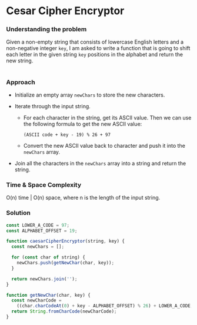 # Cesar Cipher Encryptor

### Understanding the problem

Given a non-empty string that consists of lowercase English letters and a non-negative integer `key`, I am asked to write a function that is going to shift each letter in the given string `key` positions in the alphabet and return the new string.

#

### Approach

- Initialize an empty array `newChars` to store the new characters.

- Iterate through the input string.

  - For each character in the string, get its ASCII value. Then we can use the following formula to get the new ASCII value:

    ```
    (ASCII code + key - 19) % 26 + 97
    ```

  - Convert the new ASCII value back to character and push it into the `newChars` array.

- Join all the characters in the `newChars` array into a string and return the string.

### Time & Space Complexity

O(n) time | O(n) space, where n is the length of the input string.

### Solution

```js
const LOWER_A_CODE = 97;
const ALPHABET_OFFSET = 19;

function caesarCipherEncryptor(string, key) {
  const newChars = [];

  for (const char of string) {
    newChars.push(getNewChar(char, key));
  }

  return newChars.join('');
}

function getNewChar(char, key) {
  const newCharCode =
    ((char.charCodeAt(0) + key - ALPHABET_OFFSET) % 26) + LOWER_A_CODE;
  return String.fromCharCode(newCharCode);
}
```
